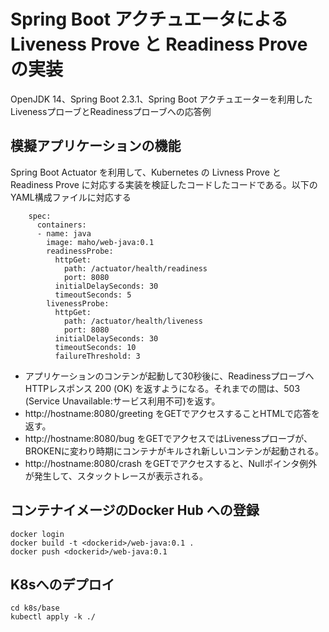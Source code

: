 # Spring Boot アクチュエータによる Liveness Prove と Readiness Prove の実装

OpenJDK 14、Spring Boot 2.3.1、Spring Boot アクチュエーターを利用したLivenessプローブとReadinessプローブへの応答例


## 模擬アプリケーションの機能

Spring Boot Actuator を利用して、Kubernetes の Livness Prove と Readiness Prove に対応する実装を検証したコードしたコードである。以下のYAML構成ファイルに対応する

~~~yaml:
    spec:
      containers:
      - name: java
        image: maho/web-java:0.1
        readinessProbe:
          httpGet:
            path: /actuator/health/readiness
            port: 8080
          initialDelaySeconds: 30
          timeoutSeconds: 5
        livenessProbe:
          httpGet:
            path: /actuator/health/liveness
            port: 8080
          initialDelaySeconds: 30
          timeoutSeconds: 10
          failureThreshold: 3
~~~

* アプリケーションのコンテンが起動して30秒後に、Readinessプローブへ HTTPレスポンス 200 (OK) を返すようになる。それまでの間は、503 (Service Unavailable:サービス利用不可)を返す。
* http://hostname:8080/greeting をGETでアクセスすることHTMLで応答を返す。
* http://hostname:8080/bug をGETでアクセスではLivenessプローブが、BROKENに変わり時期にコンテナがキルされ新しいコンテンが起動される。
* http://hostname:8080/crash をGETでアクセスすると、Nullポインタ例外が発生して、スタックトレースが表示される。



## コンテナイメージのDocker Hub への登録

~~~
docker login
docker build -t <dockerid>/web-java:0.1 .
docker push <dockerid>/web-java:0.1
~~~

## K8sへのデプロイ

~~~
cd k8s/base
kubectl apply -k ./
~~~




